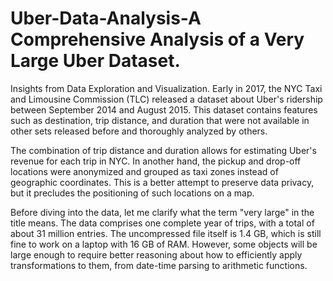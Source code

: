 # Uber-Data-Analysis-A Comprehensive Analysis of a Very Large Uber Dataset.

Insights from Data Exploration and Visualization. Early in 2017, the NYC Taxi and Limousine Commission (TLC) released a dataset about Uber's ridership between September 2014 and August 2015. This dataset contains features such as destination, trip distance, and duration that were not available in other sets released before and thoroughly analyzed by others.

The combination of trip distance and duration allows for estimating Uber's revenue for each trip in NYC. In another hand, the pickup and drop-off locations were anonymized and grouped as taxi zones instead of geographic coordinates. This is a better attempt to preserve data privacy, but it precludes the positioning of such locations on a map.

Before diving into the data, let me clarify what the term "very large" in the title means. The data comprises one complete year of trips, with a total of about 31 million entries. The uncompressed file itself is 1.4 GB, which is still fine to work on a laptop with 16 GB of RAM. However, some objects will be large enough to require better reasoning about how to efficiently apply transformations to them, from date-time parsing to arithmetic functions.
